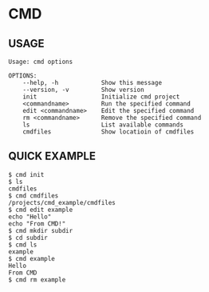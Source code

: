 CMD
===

USAGE
-----

	Usage: cmd options

    OPTIONS:
   		--help, -h            Show this message
   		--version, -v         Show version
   		init                  Initialize cmd project
   		<commandname>         Run the specified command
   		edit <commandname>    Edit the specified command
   		rm <commandname>      Remove the specified command
   		ls                    List available commands
	   	cmdfiles              Show locatioin of cmdfiles


QUICK EXAMPLE
-------------

	$ cmd init
	$ ls
	cmdfiles
	$ cmd cmdfiles
	/projects/cmd_example/cmdfiles
	$ cmd edit example
	echo "Hello"
	echo "From CMD!"
	$ cmd mkdir subdir
	$ cd subdir
	$ cmd ls
	example
	$ cmd example
	Hello
	From CMD
	$ cmd rm example


